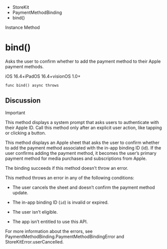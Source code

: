 

- StoreKit
- PaymentMethodBinding
-  bind() 

Instance Method

# bind()

Asks the user to confirm whether to add the payment method to their Apple payment methods.

iOS 16.4+iPadOS 16.4+visionOS 1.0+

``` source
func bind() async throws
```

## Discussion

Important

This method displays a system prompt that asks users to authenticate with their Apple ID. Call this method only after an explicit user action, like tapping or clicking a button.

This method displays an Apple sheet that asks the user to confirm whether to add the payment method associated with the in-app binding ID (id). If the user confirms adding the payment method, it becomes the user’s primary payment method for media purchases and subscriptions from Apple.

The binding succeeds if this method doesn’t throw an error.

This method throws an error in any of the following conditions:

- The user cancels the sheet and doesn’t confirm the payment method update.

- The in-app binding ID (`id`) is invalid or expired.

- The user isn’t eligible.

- The app isn’t entitled to use this API.

For more information about the errors, see PaymentMethodBinding.PaymentMethodBindingError and StoreKitError.userCancelled.

